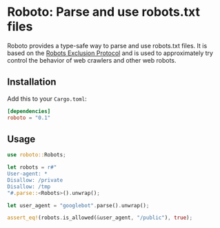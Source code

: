 # Roboto: Parse and use robots.txt files

Roboto provides a type-safe way to parse and use robots.txt files. It is based on the [Robots Exclusion Protocol](https://en.wikipedia.org/wiki/Robots_exclusion_standard) and is used to approximately try control the behavior of web crawlers and other web robots.

## Installation

Add this to your `Cargo.toml`:

```toml
[dependencies]
roboto = "0.1"
```

## Usage

```rust
use roboto::Robots;

let robots = r#"
User-agent: *
Disallow: /private
Disallow: /tmp
"#.parse::<Robots>().unwrap();

let user_agent = "googlebot".parse().unwrap();

assert_eq!(robots.is_allowed(&user_agent, "/public"), true);
```
